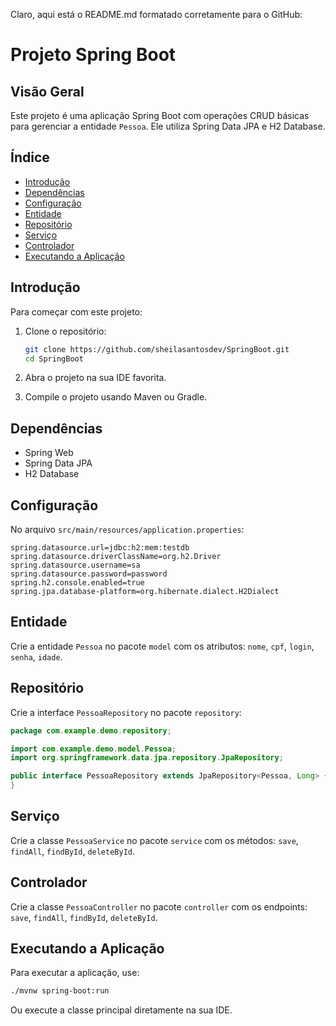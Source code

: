 Claro, aqui está o README.md formatado corretamente para o GitHub:

# Projeto Spring Boot

## Visão Geral

Este projeto é uma aplicação Spring Boot com operações CRUD básicas para gerenciar a entidade `Pessoa`. Ele utiliza Spring Data JPA e H2 Database.

## Índice

- [Introdução](#introdução)
- [Dependências](#dependências)
- [Configuração](#configuração)
- [Entidade](#entidade)
- [Repositório](#repositório)
- [Serviço](#serviço)
- [Controlador](#controlador)
- [Executando a Aplicação](#executando-a-aplicação)

## Introdução

Para começar com este projeto:

1. Clone o repositório:
   ```bash
   git clone https://github.com/sheilasantosdev/SpringBoot.git
   cd SpringBoot
   ```

2. Abra o projeto na sua IDE favorita.

3. Compile o projeto usando Maven ou Gradle.

## Dependências

- Spring Web
- Spring Data JPA
- H2 Database

## Configuração

No arquivo `src/main/resources/application.properties`:

```properties
spring.datasource.url=jdbc:h2:mem:testdb
spring.datasource.driverClassName=org.h2.Driver
spring.datasource.username=sa
spring.datasource.password=password
spring.h2.console.enabled=true
spring.jpa.database-platform=org.hibernate.dialect.H2Dialect
```

## Entidade

Crie a entidade `Pessoa` no pacote `model` com os atributos: `nome`, `cpf`, `login`, `senha`, `idade`.

## Repositório

Crie a interface `PessoaRepository` no pacote `repository`:

```java
package com.example.demo.repository;

import com.example.demo.model.Pessoa;
import org.springframework.data.jpa.repository.JpaRepository;

public interface PessoaRepository extends JpaRepository<Pessoa, Long> {
}
```

## Serviço

Crie a classe `PessoaService` no pacote `service` com os métodos: `save`, `findAll`, `findById`, `deleteById`.

## Controlador

Crie a classe `PessoaController` no pacote `controller` com os endpoints: `save`, `findAll`, `findById`, `deleteById`.

## Executando a Aplicação

Para executar a aplicação, use:

```bash
./mvnw spring-boot:run
```

Ou execute a classe principal diretamente na sua IDE.
